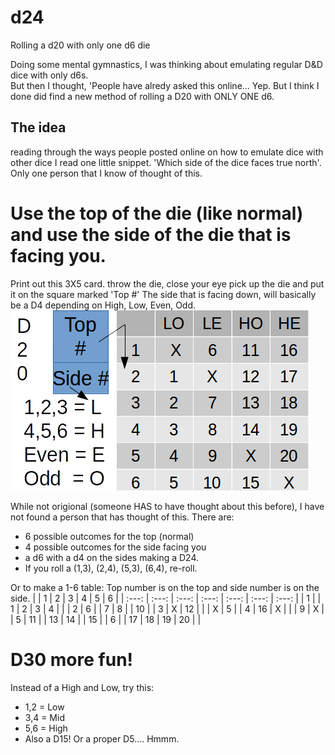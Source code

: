 # d24
Rolling a d20 with only one d6 die

Doing some mental gymnastics, I was thinking about emulating regular D&D dice with only d6s.  
But then I thought, 'People have alredy asked this online...  Yep.  But I think I done did find a new method of rolling a D20 with ONLY ONE d6.

## The idea
reading through the ways people posted online on how to emulate dice with other dice I read one little snippet.  'Which side of the dice faces true north'.  
Only one person that I know of thought of this.  

# Use the top of the die (like normal) and use the side of the die that is facing you.  

Print out this 3X5 card.  throw the die, close your eye pick up the die and put it on the square marked 'Top #'  The side that is facing down, will basically be a D4 depending on High, Low, Even, Odd.
![D20](d20.png)

While not origional (someone HAS to have thought about this before), I have not found a person that has thought of this.  There are:
* 6 possible outcomes for the top (normal)
* 4 possible outcomes for the side facing you
* a d6 with a d4 on the sides making a D24.
* If you roll a (1,3), (2,4), (5,3), (6,4), re-roll.

Or to make a 1-6 table: Top number is on the top and side number is on the side.
|  | 1 | 2 | 3 | 4 | 5 | 6 |
| :---: | :---: | :---: | :---: | :---: | :---: | :---: |
| 1 |   | 1 | 2 | 3 | 4 |   |
| 2 | 6 |   | 7 | 8 |   | 10 |
| 3 | X | 12 |   |   | X | 5 |
| 4 | 16 | X |   |   | 9 | X |
| 5 | 11 |   | 13 | 14 |   | 15 |
| 6 |   | 17 | 18 | 19 | 20 |   |


# D30 more fun!
Instead of a High and Low, try this:
* 1,2 = Low
* 3,4 = Mid
* 5,6 = High
* Also a D15!  Or a proper D5....  Hmmm.
